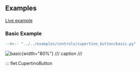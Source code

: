 ## Examples

[Live example](https://flet-controls-gallery.fly.dev/buttons/cupertinobutton)

### Basic Example

```python
--8<-- "../../examples/controls/cupertino_button/basic.py"
```

![basic](../examples/controls/cupertino_button/media/basic.png){width="80%"}
/// caption
///

::: flet.CupertinoButton
